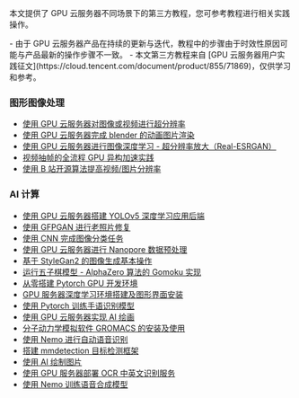 本文提供了 GPU 云服务器不同场景下的第三方教程，您可参考教程进行相关实践操作。


<dx-alert infotype="explain" title="">
- 由于 GPU 云服务器产品在持续的更新与迭代，教程中的步骤由于时效性原因可能与产品最新的操作步骤不一致。
- 本文第三方教程来自 [GPU 云服务器用户实践征文](https://cloud.tencent.com/document/product/855/71869)，仅供学习和参考。
</dx-alert>



### 图形图像处理

- [使用 GPU 云服务器对图像或视频进行超分辨率](https://cloud.tencent.com/developer/article/1976216)
- [使用 GPU 云服务器完成 blender 的动画图片渲染](https://cloud.tencent.com/developer/article/1976489)
- [使用 GPU 云服务器进行图像深度学习 - 超分辨率放大（Real-ESRGAN）](https://cloud.tencent.com/developer/article/2011313)
- [视频抽帧的全流程 GPU 异构加速实践](https://cloud.tencent.com/developer/article/2013062)
- [使用 B 站开源算法提高视频/图片分辨率](https://cloud.tencent.com/developer/article/2013524)


### AI 计算

- [使用 GPU 云服务器搭建 YOLOv5 深度学习应用后端](https://cloud.tencent.com/developer/article/1980886)
- [使用 GFPGAN 进行老照片修复](https://cloud.tencent.com/developer/article/1980747)
- [使用 CNN 完成图像分类任务](https://cloud.tencent.com/developer/article/1983333)
- [使用 GPU 云服务器进行 Nanopore 数据预处理](https://cloud.tencent.com/developer/article/1986121)
- [基于 StyleGan2 的图像生成基本操作](https://cloud.tencent.com/developer/article/1990682)
- [运行五子棋模型 - AlphaZero 算法的 Gomoku 实现](https://cloud.tencent.com/developer/article/1999609)
- [从零搭建 Pytorch GPU 开发环境](https://cloud.tencent.com/developer/article/1994265) 
- [GPU 服务器深度学习环境搭建及图形界面安装](https://cloud.tencent.com/developer/article/2003683)
- [使用 Pytorch 训练手语识别模型](https://cloud.tencent.com/developer/article/2004308)
- [使用 GPU 云服务器实现 AI 绘画](https://cloud.tencent.com/developer/article/2009937)
- [分子动力学模拟软件 GROMACS 的安装及使用](https://cloud.tencent.com/developer/article/2010787)
- [使用 Nemo 进行自动语音识别](https://cloud.tencent.com/developer/article/2011234)
- [搭建 mmdetection 目标检测框架](https://cloud.tencent.com/developer/article/2011246)
- [使用 AI 绘制图片](https://cloud.tencent.com/developer/article/2013481)
- [使用 GPU 服务器部署 OCR 中英文识别服务](https://cloud.tencent.com/developer/article/2013504)
- [使用 Nemo 训练语音合成模型](https://cloud.tencent.com/developer/article/2015743)

